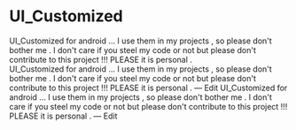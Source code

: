 UI_Customized
=============

UI_Customized for android ... I use them in my projects , so please don't bother me . I don't care if you steel my code or not but please don't contribute to this project !!! PLEASE it is personal .  
UI_Customized for android ... I use them in my projects , so please don't bother me . I don't care if you steel my code or not but please don't contribute to this project !!! PLEASE it is personal . — Edit
UI_Customized for android ... I use them in my projects , so please don't bother me . I don't care if you steel my code or not but please don't contribute to this project !!! PLEASE it is personal . — Edit
